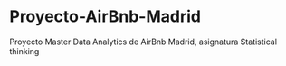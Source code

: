 # Proyecto-AirBnb-Madrid
Proyecto Master Data Analytics de AirBnb Madrid, asignatura Statistical thinking

